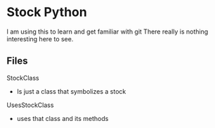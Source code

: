 # Stock Python

I am using this to learn and get familiar with git
There really is nothing interesting here to see.

## Files

StockClass
 - Is just a class that symbolizes a stock

 UsesStockClass
  - uses that class and its methods
